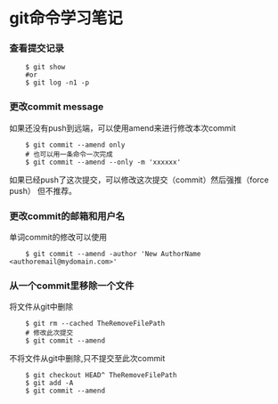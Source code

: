 # git命令学习笔记

### 查看提交记录

```shell
    $ git show
    #or
    $ git log -n1 -p
```

### 更改commit message
如果还没有push到远端，可以使用amend来进行修改本次commit
```shell
    $ git commit --amend only
    # 也可以用一条命令一次完成
    $ git commit --amend --only -m 'xxxxxx'
```
如果已经push了这次提交，可以修改这次提交（commit）然后强推（force push） 但不推荐。

### 更改commit的邮箱和用户名
单词commit的修改可以使用
```shell
    $ git commit --amend -author 'New AuthorName <authoremail@mydomain.com>'
```

### 从一个commit里移除一个文件
将文件从git中删除
```shell
    $ git rm --cached TheRemoveFilePath
    # 修改此次提交
    $ git commit --amend
```
不将文件从git中删除,只不提交至此次commit
```shell
    $ git checkout HEAD^ TheRemoveFilePath
    $ git add -A
    $ git commit --amend
```